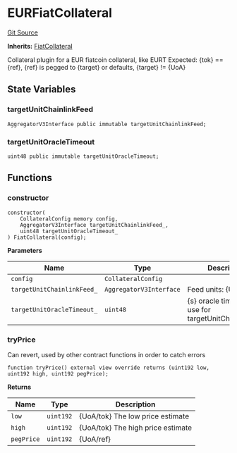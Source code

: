 # EURFiatCollateral
[Git Source](https://github.com/larrythecucumber321/protocol/blob/0e60393685a4ae7994ac986273cdfa4cf9c069ed/contracts/plugins/assets/EURFiatCollateral.sol)

**Inherits:**
[FiatCollateral](/tools/docgen/src/contracts/plugins/assets/FiatCollateral.sol/contract.FiatCollateral.md)

Collateral plugin for a EUR fiatcoin collateral, like EURT
Expected: {tok} == {ref}, {ref} is pegged to {target} or defaults, {target} != {UoA}


## State Variables
### targetUnitChainlinkFeed

```solidity
AggregatorV3Interface public immutable targetUnitChainlinkFeed;
```


### targetUnitOracleTimeout

```solidity
uint48 public immutable targetUnitOracleTimeout;
```


## Functions
### constructor


```solidity
constructor(
    CollateralConfig memory config,
    AggregatorV3Interface targetUnitChainlinkFeed_,
    uint48 targetUnitOracleTimeout_
) FiatCollateral(config);
```
**Parameters**

|Name|Type|Description|
|----|----|-----------|
|`config`|`CollateralConfig`||
|`targetUnitChainlinkFeed_`|`AggregatorV3Interface`|Feed units: {UoA/target}|
|`targetUnitOracleTimeout_`|`uint48`|{s} oracle timeout to use for targetUnitChainlinkFeed|


### tryPrice

Can revert, used by other contract functions in order to catch errors


```solidity
function tryPrice() external view override returns (uint192 low, uint192 high, uint192 pegPrice);
```
**Returns**

|Name|Type|Description|
|----|----|-----------|
|`low`|`uint192`|{UoA/tok} The low price estimate|
|`high`|`uint192`|{UoA/tok} The high price estimate|
|`pegPrice`|`uint192`|{UoA/ref}|


